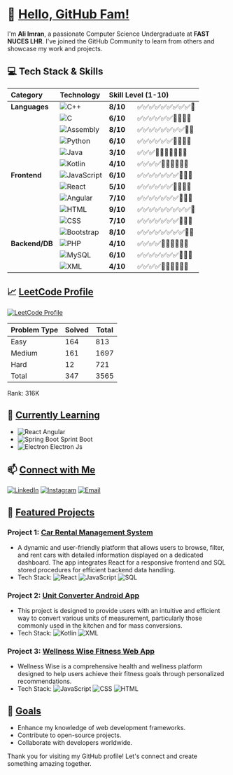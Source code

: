 # 👋 <b><u>Hello, GitHub Fam!</u></b>

I'm **Ali Imran**, a passionate Computer Science Undergraduate at **FAST NUCES LHR**. I've joined the GitHub Community to learn from others and showcase my work and projects.

## 💻 Tech Stack & Skills

| **Category** | **Technology** | **Skill Level (1-10)** |
| :--- | :--- | :--- |
| **Languages** | ![C++](https://img.shields.io/badge/-C++-00599C?logo=cplusplus&logoColor=white) | **8/10** $\quad$ ✅✅✅✅✅✅✅✅✅🔲 |
| | ![C](https://img.shields.io/badge/-C-A8B9CC?logo=c&logoColor=black) | **6/10** $\quad$ ✅✅✅✅✅✅🔲🔲🔲🔲 |
| | ![Assembly](https://img.shields.io/badge/-Assembly-6E4C13?logo=gnuemacs&logoColor=white) | **8/10** $\quad$ ✅✅✅✅✅✅✅✅🔲🔲 |
| | ![Python](https://img.shields.io/badge/-Python-3776AB?logo=python&logoColor=white) | **6/10** $\quad$ ✅✅✅✅✅✅🔲🔲🔲🔲 |
| | ![Java](https://img.shields.io/badge/-Java-007396?logo=java&logoColor=white) | **3/10** $\quad$ ✅✅✅🔲🔲🔲🔲🔲🔲🔲 |
| | ![Kotlin](https://img.shields.io/badge/-Kotlin-0095D5?logo=kotlin&logoColor=white) | **4/10** $\quad$ ✅✅✅✅🔲🔲🔲🔲🔲🔲 |
| **Frontend** | ![JavaScript](https://img.shields.io/badge/-JavaScript-F7DF1E?logo=javascript&logoColor=black) | **6/10** $\quad$ ✅✅✅✅✅✅✅🔲🔲🔲 |
| | ![React](https://img.shields.io/badge/-React-61DAFB?logo=react&logoColor=black) | **5/10** $\quad$ ✅✅✅✅✅✅🔲🔲🔲🔲 |
| | ![Angular](https://img.shields.io/badge/-Angular-DD0031?logo=angular&logoColor=white) | **7/10** $\quad$ ✅✅✅✅✅✅✅🔲🔲🔲 |
| | ![HTML](https://img.shields.io/badge/-HTML-E34F26?logo=html5&logoColor=white) | **9/10** $\quad$ ✅✅✅✅✅✅✅✅✅🔲 |
| | ![CSS](https://img.shields.io/badge/-CSS-1572B6?logo=css3&logoColor=white) | **7/10** $\quad$ ✅✅✅✅✅✅✅🔲🔲🔲 |
| | ![Bootstrap](https://img.shields.io/badge/-Bootstrap-7952B3?logo=bootstrap&logoColor=white) | **8/10** $\quad$ ✅✅✅✅✅✅✅✅🔲🔲 |
| **Backend/DB** | ![PHP](https://img.shields.io/badge/-PHP-777BB4?logo=php&logoColor=white) | **4/10** $\quad$ ✅✅✅✅🔲🔲🔲🔲🔲🔲 |
| | ![MySQL](https://img.shields.io/badge/-MySQL-4479A1?logo=mysql&logoColor=white) | **6/10** $\quad$ ✅✅✅✅✅✅✅🔲🔲🔲 |
| | ![XML](https://img.shields.io/badge/-XML-FFA500?logo=xml&logoColor=white) | **4/10** $\quad$ ✅✅✅✅🔲🔲🔲🔲🔲🔲 |


## 📈 <b><u>LeetCode Profile</u></b>

[![LeetCode Profile](https://img.shields.io/badge/LeetCode-Profile-blue?logo=leetcode&logoColor=white)](https://leetcode.com/Coconut-X)

| Problem Type    | Solved  | Total |
|-----------------|---------|-------|
| Easy            | 164     | 813   |
| Medium          | 161     | 1697  |
| Hard            | 12      | 721   |
| Total           | 347     | 3565  |
Rank: 316K




## 🌱 <b><u>Currently Learning</u></b>

- ![React](https://img.shields.io/badge/-React-61DAFB?logo=react&logoColor=black) Angular
- ![Spring Boot](https://img.shields.io/badge/SpringBoot-6DB33F?logo=Spring&logoColor=white) Sprint Boot
- ![Electron](https://img.shields.io/badge/Electron-191970?logo=electron&logoColor=white) Electron Js



## 📫 <b><u>Connect with Me</u></b>

[![LinkedIn](https://img.shields.io/badge/-LinkedIn-0077B5?logo=linkedin&logoColor=white)](https://www.linkedin.com/in/ali-imran-ab5844290/)
[![Instagram](https://img.shields.io/badge/-Instagram-E4405F?logo=instagram&logoColor=white&style=for-the-badge)](https://instagram.com/coconut_.x._)
[![Email](https://img.shields.io/badge/-Email-D14836?logo=gmail&logoColor=white)](mailto:coconutx453@gmail.com)

## 📂 <b><u>Featured Projects</u></b>

### Project 1: [Car Rental Management System](https://github.com/Coconut-X/Car-Rental-Management-System)
* A dynamic and user-friendly platform that allows users to browse, filter, and rent cars with detailed information displayed on a dedicated dashboard. The app integrates React for a responsive frontend and SQL stored procedures for efficient backend data handling.
* Tech Stack: ![React](https://img.shields.io/badge/-React-61DAFB?logo=react\&logoColor=black) ![JavaScript](https://img.shields.io/badge/-JavaScript-F7DF1E?logo=javascript\&logoColor=black) ![SQL](https://img.shields.io/badge/-SQL-4479A1?logo=mysql\&logoColor=white)

### Project 2: [Unit Converter Android App](https://github.com/Coconut-X/Conversions-Application)
- This project is designed to provide users with an intuitive and efficient way to convert various units of measurement, particularly those commonly used in the kitchen and for mass conversions.
- Tech Stack: ![Kotlin](https://img.shields.io/badge/-Kotlin-0095D5?logo=kotlin&logoColor=white) ![XML](https://img.shields.io/badge/-XML-FFA500?logo=xml&logoColor=white) 

### Project 3: [Wellness Wise Fitness Web App](https://github.com/Coconut-X/Wellness-Wise-Fitness-Web-App)
- Wellness Wise is a comprehensive health and wellness platform designed to help users achieve their fitness goals through personalized recommendations.
- Tech Stack: ![JavaScript](https://img.shields.io/badge/-JavaScript-F7DF1E?logo=javascript&logoColor=black) ![CSS](https://img.shields.io/badge/-CSS-1572B6?logo=css3&logoColor=white)  ![HTML](https://img.shields.io/badge/-HTML-E34F26?logo=html5&logoColor=white) 

## 🎯 <b><u>Goals</u></b>

- Enhance my knowledge of web development frameworks.
- Contribute to open-source projects.
- Collaborate with developers worldwide.

Thank you for visiting my GitHub profile! Let's connect and create something amazing together.
